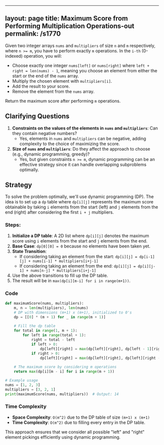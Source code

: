 
---
layout: page
title:  Maximum Score from Performing Multiplication Operations-out
permalink: /s1770
---

Given two integer arrays `nums` and `multipliers` of size `n` and `m` respectively, where `n >= m`, you have to perform exactly `m` operations. In the `i-th` (0-indexed) operation, you will:
- Choose exactly one integer `nums[left]` or `nums[right]` where `left + right = len(nums) - 1`, meaning you choose an element from either the start or the end of the `nums` array.
- Multiply the chosen element with `multipliers[i]`.
- Add the result to your score.
- Remove the element from the `nums` array.

Return the maximum score after performing `m` operations.

## Clarifying Questions
1. **Constraints on the values of the elements in `nums` and `multipliers`**: Can they contain negative numbers?
   - Yes, elements in `nums` and `multipliers` can be negative, adding complexity to the choice of maximizing the score.
2. **Size of `nums` and `multipliers`**: Do they affect the approach to choose (e.g., dynamic programming, greedy)?
   - Yes, but given constraints `n >= m`, dynamic programming can be an effective strategy since it can handle overlapping subproblems optimally.

## Strategy
To solve the problem optimally, we'll use dynamic programming (DP). The idea is to set up a `dp` table where `dp[i][j]` represents the maximum score obtainable by taking `i` elements from the start (left) and `j` elements from the end (right) after considering the first `i + j` multipliers.

### Steps:
1. **Initialize a DP table**: A 2D list where `dp[i][j]` denotes the maximum score using `i` elements from the start and `j` elements from the end.
2. **Base Case**: `dp[0][0] = 0` because no elements have been taken yet.
3. **State Transition**:
   - If considering taking an element from the start: `dp[i][j] = dp[i-1][j] + nums[i-1] * multipliers[i+j-1]`
   - If considering taking an element from the end: `dp[i][j] = dp[i][j-1] + nums[n-j] * multipliers[i+j-1]`
4. Use the above transitions to fill up the DP table.
5. The result will be in `max(dp[i][m-i] for i in range(m+1))`.

### Code
```python
def maximumScore(nums, multipliers):
    m, n = len(multipliers), len(nums)
    # DP with dimensions (m+1) x (m+1), initialized to 0's
    dp = [[0] * (m + 1) for _ in range(m + 1)]
    
    # Fill the dp table
    for total in range(1, m + 1):
        for left in range(total + 1):
            right = total - left
            if left > 0:
                dp[left][right] = max(dp[left][right], dp[left - 1][right] + nums[left - 1] * multipliers[total - 1])
            if right > 0:
                dp[left][right] = max(dp[left][right], dp[left][right - 1] + nums[n - right] * multipliers[total - 1])
    
    # The maximum score by considering m operations
    return max(dp[i][m - i] for i in range(m + 1))

# Example usage
nums = [1, 2, 3]
multipliers = [3, 2, 1]
print(maximumScore(nums, multipliers))  # Output: 14
```

### Time Complexity
- **Space Complexity**: `O(m^2)` due to the DP table of size `(m+1) x (m+1)`
- **Time Complexity**: `O(m^2)` due to filling every entry in the DP table.

This approach ensures that we consider all possible "left" and "right" element pickings efficiently using dynamic programming.